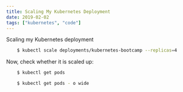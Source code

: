 ```yaml
---
title: Scaling My Kubernetes Deployment
date: 2019-02-02
tags: ["kubernetes", "code"]
---
```


Scaling my Kubernetes deployment

<!--more-->

```sh
    $ kubectl scale deployments/kubernetes-bootcamp --replicas=4
```

Now, check whether it is scaled up:
```sh
    $ kubectl get pods

    $ kubectl get pods - o wide
```
